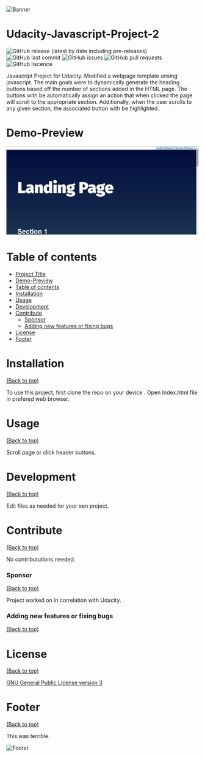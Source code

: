 ![Banner](https://i.giphy.com/media/gd09Y2Ptu7gsiPVUrv/giphy.webp)

# Udacity-Javascript-Project-2

![GitHub release (latest by date including pre-releases)](https://img.shields.io/github/v/release/jac21984/Udacity-Project_2?include_prereleases)
![GitHub last commit](https://img.shields.io/github/last-commit/jac21984/Udacity-Project_2)
![GitHub issues](https://img.shields.io/github/issues-raw/jac21984/Udacity-Project_2)
![GitHub pull requests](https://img.shields.io/github/issues-pr/jac21984/Udacity-Project_2)
![GitHub liscence](https://img.shields.io/github/license/jac21984/Udacity-Project_2)

Javascript Project for Udacity. Modified a webpage template unsing javascript. The main goals were to dynamically generate the heading buttons based off the number of sections added in the HTML page. The buttons with be automatically assign an action that when clicked the page will scroll to the appropriate section. Additionally, when the user scrolls to any given section, the associated button with be highlighted.

# Demo-Preview

![Random GIF](https://raw.githubusercontent.com/jac21984/Udacity-Project_2/d5cb71f2db2aa87d3e1d2e47e95c22a9ceaaa054/preview.gif?token=GHSAT0AAAAAABUB4FEK4W3RZSNUSSJS2OEQYTLSGAA)

# Table of contents

- [Project Title](#Udacity-Javascript-Project-2)
- [Demo-Preview](#demo-preview)
- [Table of contents](#table-of-contents)
- [Installation](#installation)
- [Usage](#usage)
- [Development](#development)
- [Contribute](#contribute)
    - [Sponsor](#sponsor)
    - [Adding new features or fixing bugs](#adding-new-features-or-fixing-bugs)
- [License](#license)
- [Footer](#footer)

# Installation
[(Back to top)](#table-of-contents)

To use this project, first clone the repo on your device .
Open Index.html file in prefered web browser.

# Usage
[(Back to top)](#table-of-contents)

Scroll page or click header buttons.

# Development
[(Back to top)](#table-of-contents)

Edit files as needed for your oen project.

# Contribute
[(Back to top)](#table-of-contents)

No contribututions needed.

### Sponsor
[(Back to top)](#table-of-contents)

Project worked on in correlation with  Udacity.

### Adding new features or fixing bugs
[(Back to top)](#table-of-contents)


# License
[(Back to top)](#table-of-contents)

[GNU General Public License version 3](https://opensource.org/licenses/GPL-3.0)

# Footer
[(Back to top)](#table-of-contents)

This was terrible.

![Footer](https://thumbs.gfycat.com/GenerousImprobableHalicore-size_restricted.gif)
